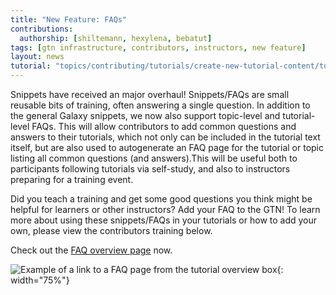 ```yaml
---
title: "New Feature: FAQs"
contributions:
  authorship: [shiltemann, hexylena, bebatut]
tags: [gtn infrastructure, contributors, instructors, new feature]
layout: news
tutorial: "topics/contributing/tutorials/create-new-tutorial-content/tutorial.html#faqs-snippets"
---
```


Snippets have received an major overhaul! Snippets/FAQs are small reusable bits of training, often answering a single question. In addition to the general Galaxy snippets, we now also support topic-level and tutorial-level FAQs. This will allow contributors to add common questions and answers to their tutorials, which not only can be included in the tutorial text itself, but are also used to autogenerate an FAQ page for the tutorial or topic listing all common questions (and answers).This will be useful both to participants following tutorials via self-study, and also to instructors preparing for a training event.

Did you teach a training and get some good questions you think might be helpful for learners or other instructors? Add your FAQ to the GTN! To learn more about using these snippets/FAQs in your tutorials or how to add your own, please view the contributors training below.

Check out the [FAQ overview page]({{site.baseurl}}/faqs) now.

![Example of a link to a FAQ page from the tutorial overview box](https://user-images.githubusercontent.com/2563865/111332389-07c9ee00-8672-11eb-9d11-5811f4987622.png "A link to the tutorial-level FAQ page is displayed in the overview box, if such a page is present"){: width="75%"}

